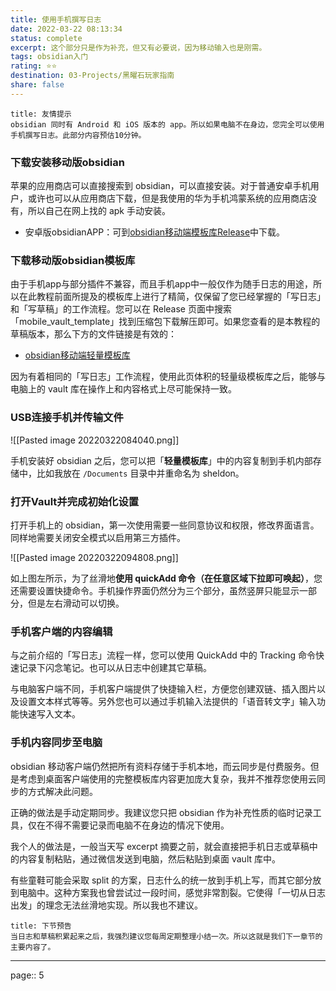 ```yaml
---
title: 使用手机撰写日志
date: 2022-03-22 08:13:34
status: complete
excerpt: 这个部分只是作为补充，但又有必要说，因为移动输入也是刚需。
tags: obsidian入门
rating: ⭐⭐
destination: 03-Projects/黑曜石玩家指南
share: false
---
```


```ad-info
title: 友情提示
obsidian 同时有 Android 和 iOS 版本的 app。所以如果电脑不在身边，您完全可以使用手机撰写日志。此部分内容预估10分钟。
```


### 下载安装移动版obsidian

苹果的应用商店可以直接搜索到 obsidian，可以直接安装。对于普通安卓手机用户，或许也可以从应用商店下载，但是我使用的华为手机鸿蒙系统的应用商店没有，所以自己在网上找的 apk 手动安装。

- 安卓版obsidianAPP：可到[obsidian移动端模板库Release](https://github.com/sheldonxxd/obsidian_mobile_vault_template/releases/tag/v1.0)中下载。

### 下载移动版obsidian模板库

由于手机app与部分插件不兼容，而且手机app中一般仅作为随手日志的用途，所以在此教程前面所提及的模板库上进行了精简，仅保留了您已经掌握的「写日志」和「写草稿」的工作流程。您可以在 Release 页面中搜索「mobile_vault_template」找到压缩包下载解压即可。如果您查看的是本教程的草稿版本，那么下方的文件链接是有效的：

- [obsidian移动端轻量模板库](https://github.com/sheldonxxd/obsidian_mobile_vault_template)

因为有着相同的「写日志」工作流程，使用此页体积的轻量级模板库之后，能够与电脑上的 vault 库在操作上和内容格式上尽可能保持一致。

### USB连接手机并传输文件

![[Pasted image 20220322084040.png]]

手机安装好 obsidian 之后，您可以把「**轻量模板库**」中的内容复制到手机内部存储中，比如我放在 `/Documents` 目录中并重命名为 sheldon。

### 打开Vault并完成初始化设置

打开手机上的 obsidian，第一次使用需要一些同意协议和权限，修改界面语言。同样地需要关闭安全模式以启用第三方插件。

![[Pasted image 20220322094808.png]]

如上图左所示，为了丝滑地**使用 quickAdd 命令（在任意区域下拉即可唤起）**，您还需要设置快捷命令。手机操作界面仍然分为三个部分，虽然竖屏只能显示一部分，但是左右滑动可以切换。

### 手机客户端的内容编辑

与之前介绍的「写日志」流程一样，您可以使用 QuickAdd 中的 Tracking 命令快速记录下闪念笔记。也可以从日志中创建其它草稿。

与电脑客户端不同，手机客户端提供了快捷输入栏，方便您创建双链、插入图片以及设置文本样式等等。另外您也可以通过手机输入法提供的「语音转文字」输入功能快速写入文本。

### 手机内容同步至电脑

obsidian 移动客户端仍然把所有资料存储于手机本地，而云同步是付费服务。但是考虑到桌面客户端使用的完整模板库内容更加庞大复杂，我并不推荐您使用云同步的方式解决此问题。

正确的做法是手动定期同步。我建议您只把 obsidian 作为补充性质的临时记录工具，仅在不得不需要记录而电脑不在身边的情况下使用。

我个人的做法是，一般当天写 excerpt 摘要之前，就会直接把手机日志或草稿中的内容复制粘贴，通过微信发送到电脑，然后粘贴到桌面 vault 库中。

有些童鞋可能会采取 split 的方案，日志什么的统一放到手机上写，而其它部分放到电脑中。这种方案我也曾尝试过一段时间，感觉非常割裂。它使得「一切从日志出发」的理念无法丝滑地实现。所以我也不建议。

```ad-info
title: 下节预告
当日志和草稿积累起来之后，我强烈建议您每周定期整理小结一次。所以这就是我们下一章节的主要内容了。
```

---

page:: 5